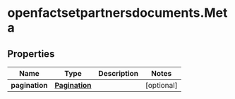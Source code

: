 # openfactsetpartnersdocuments.Meta

## Properties

Name | Type | Description | Notes
------------ | ------------- | ------------- | -------------
**pagination** | [**Pagination**](Pagination.md) |  | [optional] 


